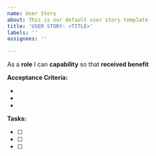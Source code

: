 ```yaml
---
name: User Story
about: This is our default user story template
title: 'USER STORY: <TITLE>'
labels: ''
assignees: ''

---
```


As a **role** I can **capability** so that **received benefit**
  
**Acceptance Criteria:**

- 
- 
- 

**Tasks:**

- [ ] 
- [ ] 
- [ ] 

